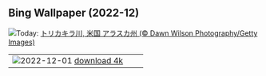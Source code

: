 ## Bing Wallpaper (2022-12)
![](https://www.bing.com/th?id=OHR.BraidedRiverDelta_JA-JP5212879318_UHD.jpg&w=1000)Today: [トリカキラ川, 米国 アラスカ州 (© Dawn Wilson Photography/Getty Images)](https://www.bing.com/th?id=OHR.BraidedRiverDelta_JA-JP5212879318_UHD.jpg)

|      |      |      |
| :----: | :----: | :----: |
|![](https://www.bing.com/th?id=OHR.AntarcticaDay_JA-JP9857203060_UHD.jpg&pid=hp&w=384&h=216&rs=1&c=4)2022-12-01 [download 4k](https://www.bing.com/th?id=OHR.AntarcticaDay_JA-JP9857203060_UHD.jpg)|